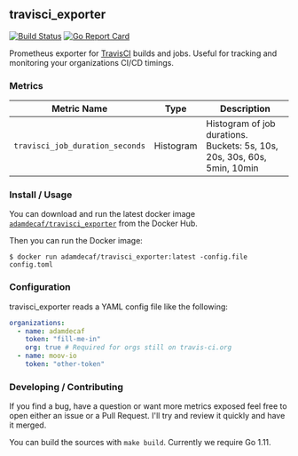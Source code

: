## travisci_exporter

[![Build Status](https://travis-ci.org/adamdecaf/travisci_exporter.svg?branch=master)](https://travis-ci.org/adamdecaf/travisci_exporter)
[![Go Report Card](https://goreportcard.com/badge/github.com/adamdecaf/travisci_exporter)](https://goreportcard.com/report/github.com/adamdecaf/travisci_exporter)

Prometheus exporter for [TravisCI](https://travis-ci.com/) builds and jobs. Useful for tracking and monitoring your organizations CI/CD timings.

### Metrics

| Metric Name | Type | Description |
|----|-----|-----|
| `travisci_job_duration_seconds` | Histogram | Histogram of job durations. Buckets: 5s, 10s, 20s, 30s, 60s, 5min, 10min |

### Install / Usage

You can download and run the latest docker image [`adamdecaf/travisci_exporter`](https://hub.docker.com/r/adamdecaf/travisci_exporter/) from the Docker Hub.

Then you can run the Docker image:

```
$ docker run adamdecaf/travisci_exporter:latest -config.file config.toml
```

### Configuration

travisci_exporter reads a YAML config file like the following:

```yaml
organizations:
  - name: adamdecaf
    token: "fill-me-in"
    org: true # Required for orgs still on travis-ci.org
  - name: moov-io
    token: "other-token"
```

### Developing / Contributing

If you find a bug, have a question or want more metrics exposed feel free to open either an issue or a Pull Request. I'll try and review it quickly and have it merged.

You can build the sources with `make build`. Currently we require Go 1.11.

